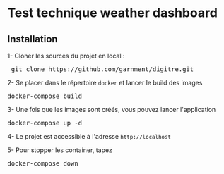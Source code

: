 # Test technique weather dashboard

## Installation

1- Cloner les sources du projet en local :
<pre> git clone https://github.com/garnment/digitre.git</pre>

2- Se placer dans le répertoire `docker` et lancer le build des images
<pre>docker-compose build</pre>

3- Une fois que les images sont créés, vous pouvez lancer l'application
<pre>docker-compose up -d</pre>

4- Le projet est accessible à l'adresse `http://localhost`

5- Pour stopper les container, tapez 
<pre>docker-compose down</pre>


